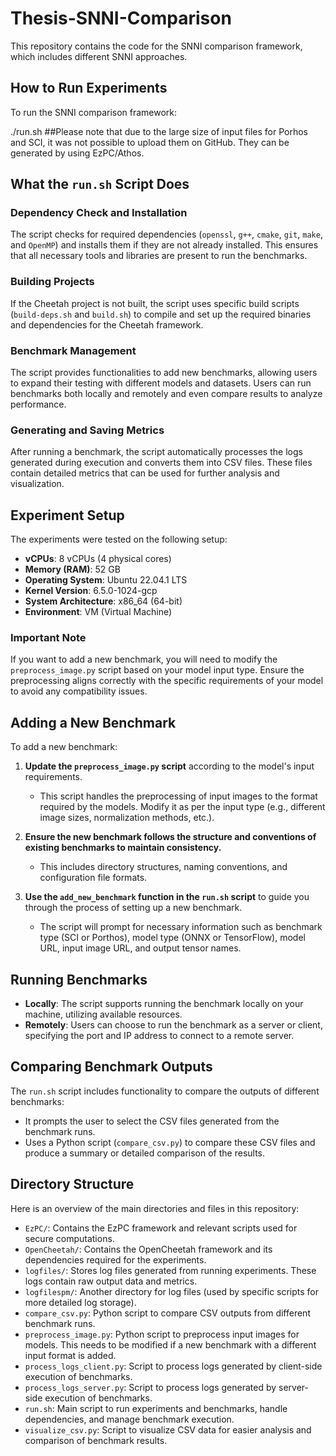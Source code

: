 # Thesis-SNNI-Comparison

This repository contains the code for the SNNI comparison framework, which includes different SNNI approaches.
## How to Run Experiments

To run the SNNI comparison framework:


./run.sh
##Please note that due to the large size of input files for Porhos and SCI, it was not possible to upload them on GitHub. They can be generated by using EzPC/Athos.

## What the `run.sh` Script Does

### Dependency Check and Installation

The script checks for required dependencies (`openssl`, `g++`, `cmake`, `git`, `make`, and `OpenMP`) and installs them if they are not already installed. This ensures that all necessary tools and libraries are present to run the benchmarks.

### Building Projects

If the Cheetah project is not built, the script uses specific build scripts (`build-deps.sh` and `build.sh`) to compile and set up the required binaries and dependencies for the Cheetah framework.

### Benchmark Management

The script provides functionalities to add new benchmarks, allowing users to expand their testing with different models and datasets. Users can run benchmarks both locally and remotely and even compare results to analyze performance.


### Generating and Saving Metrics

After running a benchmark, the script automatically processes the logs generated during execution and converts them into CSV files. These files contain detailed metrics that can be used for further analysis and visualization.

## Experiment Setup

The experiments were tested on the following setup:

- **vCPUs**: 8 vCPUs (4 physical cores)
- **Memory (RAM)**: 52 GB
- **Operating System**: Ubuntu 22.04.1 LTS
- **Kernel Version**: 6.5.0-1024-gcp
- **System Architecture**: x86_64 (64-bit)
- **Environment**: VM (Virtual Machine)

### Important Note

If you want to add a new benchmark, you will need to modify the `preprocess_image.py` script based on your model input type. Ensure the preprocessing aligns correctly with the specific requirements of your model to avoid any compatibility issues.

## Adding a New Benchmark

To add a new benchmark:

1. **Update the `preprocess_image.py` script** according to the model's input requirements.
   - This script handles the preprocessing of input images to the format required by the models. Modify it as per the input type (e.g., different image sizes, normalization methods, etc.).

2. **Ensure the new benchmark follows the structure and conventions of existing benchmarks to maintain consistency.**
   - This includes directory structures, naming conventions, and configuration file formats.

3. **Use the `add_new_benchmark` function in the `run.sh` script** to guide you through the process of setting up a new benchmark.
   - The script will prompt for necessary information such as benchmark type (SCI or Porthos), model type (ONNX or TensorFlow), model URL, input image URL, and output tensor names.

## Running Benchmarks

- **Locally**: The script supports running the benchmark locally on your machine, utilizing available resources.
- **Remotely**: Users can choose to run the benchmark as a server or client, specifying the port and IP address to connect to a remote server.



## Comparing Benchmark Outputs

The `run.sh` script includes functionality to compare the outputs of different benchmarks:

- It prompts the user to select the CSV files generated from the benchmark runs.
- Uses a Python script (`compare_csv.py`) to compare these CSV files and produce a summary or detailed comparison of the results.

## Directory Structure

Here is an overview of the main directories and files in this repository:

- `EzPC/`: Contains the EzPC framework and relevant scripts used for secure computations.
- `OpenCheetah/`: Contains the OpenCheetah framework and its dependencies required for the experiments.
- `logfiles/`: Stores log files generated from running experiments. These logs contain raw output data and metrics.
- `logfilespm/`: Another directory for log files (used by specific scripts for more detailed log storage).
- `compare_csv.py`: Python script to compare CSV outputs from different benchmark runs.
- `preprocess_image.py`: Python script to preprocess input images for models. This needs to be modified if a new benchmark with a different input format is added.
- `process_logs_client.py`: Script to process logs generated by client-side execution of benchmarks.
- `process_logs_server.py`: Script to process logs generated by server-side execution of benchmarks.
- `run.sh`: Main script to run experiments and benchmarks, handle dependencies, and manage benchmark execution.
- `visualize_csv.py`: Script to visualize CSV data for easier analysis and comparison of benchmark results.
